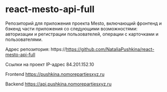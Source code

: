 # react-mesto-api-full
Репозиторий для приложения проекта Mesto, включающий фронтенд и бэкенд части приложения со следующими возможностями: авторизации и регистрации пользователей, операции с карточками и пользователями. 

Адрес репозитория: https://https://github.com/NataliaPushkina/react-mesto-api-full

Ссылки на проект
IP-адрес 84.201.152.10

Frontend https://pushkina.nomorepartiesxyz.ru

Backend https://api.pushkina.nomorepartiesxyz.ru